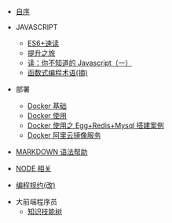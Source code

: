 - [ 自序 ](README.md)


* JAVASCRIPT
  - [ ES6+速读 ](es.md)
  - [ 提升之旅 ](javascript-base.md)
  - [ 读：你不知道的 Javascript（一） ](javascript.md)
  - [函数式编程术语(摘)](functional.md) 
  
* 部署

  - [ Docker 基础 ](docker.md)
  - [ Docker 使用 ](docker1.md)
  - [ Docker 使用之 Egg+Redis+Mysql 搭建案例 ](docker2.md)
  - [ Docker 阿里云镜像服务 ](docker3.md)

- [ MARKDOWN 语法帮助 ](guide.md)

- [ NODE 相关](node.md)

- [ 编程规约(改) ](guideline.md)

* 大前端程序员
  - [ 知识技能树 ](front-knowledge-tree.md)